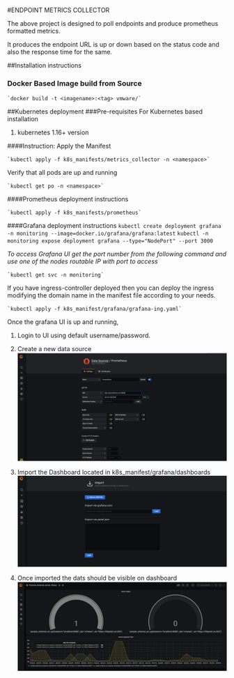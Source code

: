 #ENDPOINT METRICS COLLECTOR

The above project is designed to poll endpoints and produce prometheus formatted metrics.

It produces the endpoint URL is up or down based on the status code and also the response time for the same.

##Installation instructions

### Docker Based Image build from Source

    `docker build -t <imagename>:<tag> vmware/`

##Kubernetes deployment
###Pre-requisites
For Kubernetes based installation
1. kubernetes 1.16+ version

####Instruction:
Apply the Manifest

    `kubectl apply -f k8s_manifests/metrics_collector -n <namespace>`

Verify that all pods are up and running

    `kubectl get po -n <namespace>`

####Prometheus deployment instructions

    `kubectl apply -f k8s_manifests/prometheus`

####Grafana deployment instructions
    `kubectl create deployment grafana -n monitoring --image=docker.io/grafana/grafana:latest`
    `kubectl -n monitoring expose deployment grafana --type="NodePort" --port 3000`

_To access Grafana UI get the port number from the following command and use one of the nodes routable IP with port to access_
    
    `kubectl get svc -n monitoring`

If you have ingress-controller deployed then you can deploy the ingress modifying the domain name in the manifest file according to your needs.

    `kubectl apply -f k8s_manifest/grafana/grafana-ing.yaml`

Once the grafana UI is up and running, 
1. Login to UI using default username/password.
2. Create a new data source
    ![datasource](snapshots/DataSource.PNG)
   
3. Import the Dashboard located in k8s_manifest/grafana/dashboards
    ![dashboard](snapshots/import_dashboard.PNG)

4. Once imported the dats should be visible on dashboard
    ![Result](snapshots/dashboard_output.PNG)

